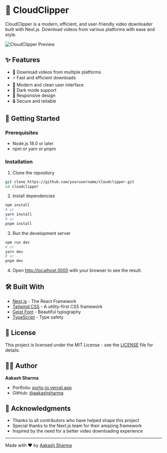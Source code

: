 # 🌟 CloudClipper

CloudClipper is a modern, efficient, and user-friendly video downloader built with Next.js. Download videos from various platforms with ease and style.

![CloudClipper Preview](c:\Users\manic\AppData\Local\Packages\MicrosoftWindows.Client.Core_cw5n1h2txyewy\TempState\ScreenClip\{2A670DA1-8C12-44E0-8D2B-DC40232CCA5C}.png)

## ✨ Features

- 🎥 Download videos from multiple platforms
- ⚡ Fast and efficient downloads
- 🎨 Modern and clean user interface
- 🌙 Dark mode support
- 📱 Responsive design
- 🔒 Secure and reliable

## 🚀 Getting Started

### Prerequisites

- Node.js 18.0 or later
- npm or yarn or pnpm

### Installation

1. Clone the repository
```bash
git clone https://github.com/yourusername/cloudclipper.git
cd cloudclipper
```

2. Install dependencies
```bash
npm install
# or
yarn install
# or
pnpm install
```

3. Run the development server
```bash
npm run dev
# or
yarn dev
# or
pnpm dev
```

4. Open [http://localhost:3000](http://localhost:3000) with your browser to see the result.

## 🛠️ Built With

- [Next.js](https://nextjs.org/) - The React Framework
- [Tailwind CSS](https://tailwindcss.com/) - A utility-first CSS framework
- [Geist Font](https://vercel.com/font) - Beautiful typography
- [TypeScript](https://www.typescriptlang.org/) - Type safety

## 📝 License

This project is licensed under the MIT License - see the [LICENSE](LICENSE) file for details.

## 👨‍💻 Author

**Aakash Sharma**
- Portfolio: [porto-io.vercel.app](https://porto-io.vercel.app/)
- GitHub: [@aakashsharma](https://github.com/aakashsharma)

## 🙏 Acknowledgments

- Thanks to all contributors who have helped shape this project
- Special thanks to the Next.js team for their amazing framework
- Inspired by the need for a better video downloading experience

---

Made with ❤️ by [Aakash Sharma](https://porto-io.vercel.app/)
